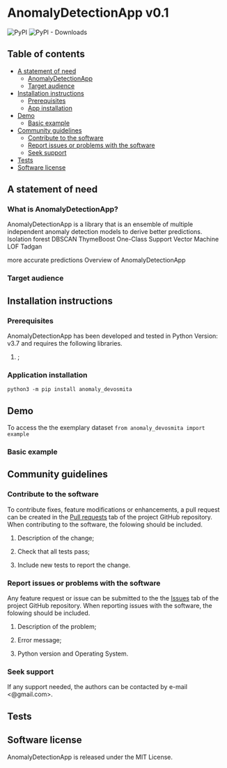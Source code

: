 # AnomalyDetectionApp v0.1

![PyPI](https://img.shields.io/pypi/v/anomaly-devosmita?label=pypi%20package)
![PyPI - Downloads](https://img.shields.io/pypi/dm/anomaly-devosmita)

## Table of contents ##
- [A statement of need](#A-statement-of-need)
  - [AnomalyDetectionApp](#AnomalyDetectionApp)
  - [Target audience](#Target-audience)
- [Installation instructions](#Installation-instructions)
  - [Prerequisites](#Prerequisites)
  - [App installation](#App-installation)
- [Demo](#Demo)
  - [Basic example](#Basic-example)
- [Community guidelines](#Community-guidelines)
  - [Contribute to the software](#Contribute-to-the-software)
  - [Report issues or problems with the software](#Report-issues-or-problems-with-the-software)
  - [Seek support](#Seek-support)
- [Tests](#Tests)
- [Software license](#Software-license)

## A statement of need ##

### What is AnomalyDetectionApp? ###

AnomalyDetectionApp is a library that is an ensemble of multiple independent anomaly detection models to derive better predictions. 
Isolation forest
DBSCAN
ThymeBoost
One-Class Support Vector Machine
LOF
Tadgan

more accurate predictions
Overview of AnomalyDetectionApp 

### Target audience ###

## Installation instructions ##

### Prerequisites ###
AnomalyDetectionApp has been developed and tested in Python Version: v3.7 and requires the following libraries.
1. ;

### Application installation ###
```python3 -m pip install anomaly_devosmita```

## Demo ##
To access the the exemplary dataset 
```from anomaly_devosmita import example```

### Basic example ###

## Community guidelines ##

### Contribute to the software ###
To contribute fixes, feature modifications or enhancements, a pull request can be created in the [Pull requests](https://github.com/devosmitachatterjee2018/Anomaly/pulls) tab of the project GitHub repository. When contributing to the software, the folowing should be included.
1. Description of the change;

2. Check that all tests pass;

3. Include new tests to report the change.

### Report issues or problems with the software ###
Any feature request or issue can be submitted to the the [Issues](https://github.com/devosmitachatterjee2018/Anomaly/issues) tab of the project GitHub repository. When reporting issues with the software, the folowing should be included.
1. Description of the problem;

2. Error message;

3. Python version and Operating System.

### Seek support ###
If any support needed, the authors can be contacted by e-mail <@gmail.com>. 

## Tests ##

## Software license ##
AnomalyDetectionApp is released under the MIT License.

